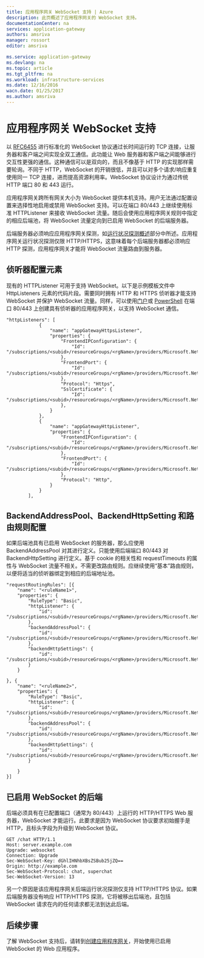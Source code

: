 ```yaml
---
title: 应用程序网关 WebSocket 支持 | Azure
description: 此页概述了应用程序网关的 WebSocket 支持。
documentationCenter: na
services: application-gateway
authors: amsriva
manager: rossort
editor: amsriva

ms.service: application-gateway
ms.devlang: na
ms.topic: article
ms.tgt_pltfrm: na
ms.workload: infrastructure-services
ms.date: 12/16/2016
wacn.date: 01/25/2017
ms.author: amsriva
---
```


# 应用程序网关 WebSocket 支持

以 [RFC6455](https://tools.ietf.org/html/rfc6455) 进行标准化的 WebSocket 协议通过长时间运行的 TCP 连接，让服务器和客户端之间实现全双工通信。此功能让 Web 服务器和客户端之间能够进行交互性更强的通信。这种通信可以是双向的，而且不像基于 HTTP 的实现那样需要轮询。不同于 HTTP，WebSocket 的开销很低，并且可以对多个请求/响应重复使用同一 TCP 连接，进而提高资源利用率。WebSocket 协议设计为通过传统 HTTP 端口 80 和 443 运行。

应用程序网关跨所有网关大小为 WebSocket 提供本机支持。用户无法通过配置设置来选择性地启用或禁用 WebSocket 支持。可以在端口 80/443 上继续使用标准 HTTPListener 来接收 WebSocket 流量。随后会使用应用程序网关规则中指定的相应后端池，将 WebSocket 流量定向到已启用 WebSocket 的后端服务器。

后端服务器必须响应应用程序网关探测，如[运行状况探测概述](./application-gateway-probe-overview.md)部分中所述。应用程序网关运行状况探测仅限 HTTP/HTTPS，这意味着每个后端服务器都必须响应 HTTP 探测，应用程序网关才能将 WebSocket 流量路由到服务器。

## 侦听器配置元素

现有的 HTTPListener 可用于支持 WebSocket。以下是示例模板文件中 HttpListeners 元素的代码片段。需要同时拥有 HTTP 和 HTTPS 侦听器才能支持 WebSocket 并保护 WebSocket 流量。同样，可以使用[门户](./application-gateway-create-gateway-portal.md)或 [PowerShell](./application-gateway-create-gateway-arm.md) 在端口 80/443 上创建具有侦听器的应用程序网关，以支持 WebSocket 通信。

```
"httpListeners": [
            {
                "name": "appGatewayHttpsListener",
                "properties": {
                    "FrontendIPConfiguration": {
                        "Id": "/subscriptions/<subid>/resourceGroups/<rgName>/providers/Microsoft.Network/applicationGateways/applicationGateway1/frontendIPConfigurations/DefaultFrontendPublicIP"
                    },
                    "FrontendPort": {
                        "Id": "/subscriptions/<subid>/resourceGroups/<rgName>/providers/Microsoft.Network/applicationGateways/applicationGateway1/frontendPorts/appGatewayFrontendPort443'"
                    },
                    "Protocol": "Https",
                    "SslCertificate": {
                        "Id": "/subscriptions/<subid>/resourceGroups/<rgName>/providers/Microsoft.Network/applicationGateways/applicationGateway1/sslCertificates/appGatewaySslCert1'"
                    },
                }
            },
            {
                "name": "appGatewayHttpListener",
                "properties": {
                    "FrontendIPConfiguration": {
                        "Id": "/subscriptions/<subid>/resourceGroups/<rgName>/providers/Microsoft.Network/applicationGateways/applicationGateway1/frontendIPConfigurations/appGatewayFrontendIP'"
                    },
                    "FrontendPort": {
                        "Id": "/subscriptions/<subid>/resourceGroups/<rgName>/providers/Microsoft.Network/applicationGateways/applicationGateway1/frontendPorts/appGatewayFrontendPort80'"
                    },
                    "Protocol": "Http",
                }
            }
        ],
```

## BackendAddressPool、BackendHttpSetting 和路由规则配置

如果后端池具有已启用 WebSocket 的服务器，那么应使用 BackendAddressPool 对其进行定义。只能使用后端端口 80/443 对 BackendHttpSetting 进行定义。基于 cookie 的相关性和 requestTimeouts 的属性与 WebSocket 流量不相关。不需更改路由规则。应继续使用“基本”路由规则，以便将适当的侦听器绑定到相应的后端地址池。

```
"requestRoutingRules": [{
    "name": "<ruleName1>",
    "properties": {
        "RuleType": "Basic",
        "httpListener": {
            "id": "/subscriptions/<subid>/resourceGroups/<rgName>/providers/Microsoft.Network/applicationGateways/applicationGateway1/httpListeners/appGatewayHttpsListener')]"
        },
        "backendAddressPool": {
            "id": "/subscriptions/<subid>/resourceGroups/<rgName>/providers/Microsoft.Network/applicationGateways/applicationGateway1/backendAddressPools/ContosoServerPool')]"
        },
        "backendHttpSettings": {
            "id": "/subscriptions/<subid>/resourceGroups/<rgName>/providers/Microsoft.Network/applicationGateways/applicationGateway1/backendHttpSettingsCollection/appGatewayBackendHttpSettings')]"
        }
    }

}, {
    "name": "<ruleName2>",
    "properties": {
        "RuleType": "Basic",
        "httpListener": {
            "id": "/subscriptions/<subid>/resourceGroups/<rgName>/providers/Microsoft.Network/applicationGateways/applicationGateway1/httpListeners/appGatewayHttpListener')]"
        },
        "backendAddressPool": {
            "id": "/subscriptions/<subid>/resourceGroups/<rgName>/providers/Microsoft.Network/applicationGateways/applicationGateway1/backendAddressPools/ContosoServerPool')]"
        },
        "backendHttpSettings": {
            "id": "/subscriptions/<subid>/resourceGroups/<rgName>/providers/Microsoft.Network/applicationGateways/applicationGateway1/backendHttpSettingsCollection/appGatewayBackendHttpSettings')]"
        }

    }
}]
```

## 已启用 WebSocket 的后端

后端必须具有在已配置端口（通常为 80/443）上运行的 HTTP/HTTPS Web 服务器，WebSocket 才能运行。此要求是因为 WebSocket 协议要求初始握手是 HTTP，且标头字段为升级到 WebSocket 协议。

```
GET /chat HTTP/1.1
Host: server.example.com
Upgrade: websocket
Connection: Upgrade
Sec-WebSocket-Key: dGhlIHNhbXBsZSBub25jZQ==
Origin: http://example.com
Sec-WebSocket-Protocol: chat, superchat
Sec-WebSocket-Version: 13
```

另一个原因是该应用程序网关后端运行状况探测仅支持 HTTP/HTTPS 协议。如果后端服务器没有响应 HTTP/HTTPS 探测，它将被移出后端池，且包括 WebSocket 请求在内的任何请求都无法到达此后端。

## 后续步骤

了解 WebSocket 支持后，请转到[创建应用程序网关](./application-gateway-create-gateway.md)，开始使用已启用 WebSocket 的 Web 应用程序。

<!---HONumber=Mooncake_1010_2016-->